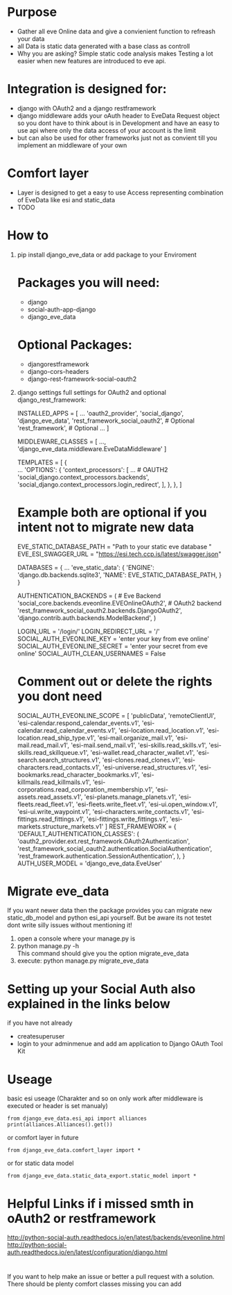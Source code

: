 # Purpose
- Gather all eve Online data and give a convienient function to refreash your data
- all Data is static data generated with a base class as controll
- Why you are asking? Simple static code analysis makes Testing a lot easier when new features are introduced to eve api.

# Integration is designed for:
- django with OAuth2 and a django restframework
- django middleware adds your oAuth header to EveData Request object so you dont have to think about is in Development
and have an easy to use api where only the data access of your account is the limit
- but can also be used for other frameworks just not as convient till you implement an middleware of your own

# Comfort layer
- Layer is designed to get a easy to use Access representing combination of EveData like esi and static_data
- TODO 

# How to
1. pip install django_eve_data or add package to your Enviroment <br>
    # Packages you will need:
    - django
    - social-auth-app-django
    - django_eve_data

    # Optional Packages:
    - djangorestframework
    - django-cors-headers
    - django-rest-framework-social-oauth2

2. django settings full settings for OAuth2 and optional django_rest_framework:


    INSTALLED_APPS = [
        ...
        'oauth2_provider',
        'social_django',
        'django_eve_data',
        'rest_framework_social_oauth2', # Optional
        'rest_framework', # Optional
        ...
    ]
    
    MIDDLEWARE_CLASSES = [
        ...,
        'django_eve_data.middleware.EveDataMiddleware'
    ]

    TEMPLATES = [
        {   
            ...
            'OPTIONS': {
                'context_processors': [
                    ...
                    # OAUTH2
                    'social_django.context_processors.backends',
                    'social_django.context_processors.login_redirect',
                ],
            },
        },
    ]
    
    # Example both are optional if you intent not to migrate new data
    EVE_STATIC_DATABASE_PATH = "Path to your static eve database " 
    EVE_ESI_SWAGGER_URL = "https://esi.tech.ccp.is/latest/swagger.json"
    
    DATABASES = {
        ...
        'eve_static_data': {
            'ENGINE': 'django.db.backends.sqlite3',
            'NAME': EVE_STATIC_DATABASE_PATH,
        }
    }
    
    AUTHENTICATION_BACKENDS = (
        # Eve Backend
        'social_core.backends.eveonline.EVEOnlineOAuth2',
        # OAuth2 backend
        'rest_framework_social_oauth2.backends.DjangoOAuth2',
        'django.contrib.auth.backends.ModelBackend',
    )

    LOGIN_URL = '/login/'
    LOGIN_REDIRECT_URL = '/'
    SOCIAL_AUTH_EVEONLINE_KEY = 'enter your key from eve online' 
    SOCIAL_AUTH_EVEONLINE_SECRET = 'enter your secret from eve online'
    SOCIAL_AUTH_CLEAN_USERNAMES = False
    # Comment out or delete the rights you dont need
    SOCIAL_AUTH_EVEONLINE_SCOPE = [
        'publicData',
        'remoteClientUI',
        'esi-calendar.respond_calendar_events.v1',
        'esi-calendar.read_calendar_events.v1',
        'esi-location.read_location.v1',
        'esi-location.read_ship_type.v1',
        'esi-mail.organize_mail.v1',
        'esi-mail.read_mail.v1',
        'esi-mail.send_mail.v1',
        'esi-skills.read_skills.v1',
        'esi-skills.read_skillqueue.v1',
        'esi-wallet.read_character_wallet.v1',
        'esi-search.search_structures.v1',
        'esi-clones.read_clones.v1',
        'esi-characters.read_contacts.v1',
        'esi-universe.read_structures.v1',
        'esi-bookmarks.read_character_bookmarks.v1',
        'esi-killmails.read_killmails.v1',
        'esi-corporations.read_corporation_membership.v1',
        'esi-assets.read_assets.v1',
        'esi-planets.manage_planets.v1',
        'esi-fleets.read_fleet.v1',
        'esi-fleets.write_fleet.v1',
        'esi-ui.open_window.v1',
        'esi-ui.write_waypoint.v1',
        'esi-characters.write_contacts.v1',
        'esi-fittings.read_fittings.v1',
        'esi-fittings.write_fittings.v1',
        'esi-markets.structure_markets.v1'
    ]
    REST_FRAMEWORK = {
        'DEFAULT_AUTHENTICATION_CLASSES': (
            'oauth2_provider.ext.rest_framework.OAuth2Authentication',
            'rest_framework_social_oauth2.authentication.SocialAuthentication',
            'rest_framework.authentication.SessionAuthentication',
        ),
    }
    AUTH_USER_MODEL = 'django_eve_data.EveUser'
    

# Migrate eve_data 
If you want newer data then the package provides you can migrate new static_db_model 
and python esi_api yourself. But be aware its not testet dont write silly issues without mentioning it!
1.  open a console where your manage.py is 
2.  python manage.py -h <br>
    This command should give you the option migrate_eve_data
3.  execute: python manage.py migrate_eve_data

# Setting up your Social Auth also explained in the links below
if you have not already
- createsuperuser 
- login to your adminmenue and add am application to Django OAuth Tool Kit

# Useage
basic esi useage (Charakter and so on only work after middleware is executed or header is set manualy)

    from django_eve_data.esi_api import alliances
    print(alliances.Alliances().get())
    
or comfort layer in future
    
    from django_eve_data.comfort_layer import *
    
or for static data model

    from django_eve_data.static_data_export.static_model import *
    

# Helpful Links if i missed smth in oAuth2 or restframework
http://python-social-auth.readthedocs.io/en/latest/backends/eveonline.html
http://python-social-auth.readthedocs.io/en/latest/configuration/django.html

#
If you want to help make an issue or better a pull request with a solution. 
There should be plenty comfort classes missing you can add
